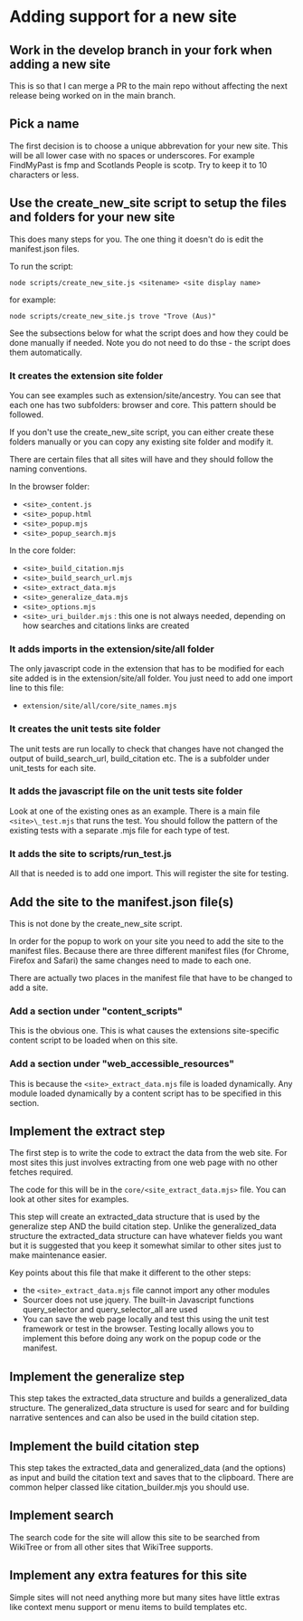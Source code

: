 # Adding support for a new site

## Work in the develop branch in your fork when adding a new site

This is so that I can merge a PR to the main repo without affecting the next release being worked on in the main branch.

## Pick a name

The first decision is to choose a unique abbrevation for your new site. This will be all lower case with no spaces or underscores.
For example FindMyPast is fmp and Scotlands People is scotp. Try to keep it to 10 characters or less.

## Use the create_new_site script to setup the files and folders for your new site

This does many steps for you. The one thing it doesn't do is edit the manifest.json files.

To run the script:

`node scripts/create_new_site.js <sitename> <site display name>`

for example:

`node scripts/create_new_site.js trove "Trove (Aus)"`

See the subsections below for what the script does and how they could be done manually if needed. Note you do not need to do thse - the script does them automatically.

### It creates the extension site folder

You can see examples such as extension/site/ancestry. You can see that each one has two subfolders: browser and core. This pattern should be followed.

If you don't use the create_new_site script, you can either create these folders manually or you can copy any existing site folder and modify it.

There are certain files that all sites will have and they should follow the naming conventions.

In the browser folder:

- `<site>_content.js`
- `<site>_popup.html`
- `<site>_popup.mjs`
- `<site>_popup_search.mjs`

In the core folder:

- `<site>_build_citation.mjs`
- `<site>_build_search_url.mjs`
- `<site>_extract_data.mjs`
- `<site>_generalize_data.mjs`
- `<site>_options.mjs`
- `<site>_uri_builder.mjs` : this one is not always needed, depending on how searches and citations links are created

### It adds imports in the extension/site/all folder

The only javascript code in the extension that has to be modified for each site added is in the extension/site/all folder. You just need to add one import line to this file:

- `extension/site/all/core/site_names.mjs`

### It creates the unit tests site folder

The unit tests are run locally to check that changes have not changed the output of build_search_url, build_citation etc.
The is a subfolder under unit_tests for each site.

### It adds the javascript file on the unit tests site folder

Look at one of the existing ones as an example. There is a main file `<site>\_test.mjs` that runs the test. You should follow the pattern of the existing tests with a separate .mjs file for each type of test.

### It adds the site to scripts/run_test.js

All that is needed is to add one import. This will register the site for testing.

## Add the site to the manifest.json file(s)

This is not done by the create_new_site script.

In order for the popup to work on your site you need to add the site to the manifest files. Because there are three different manifest files (for Chrome, Firefox and Safari) the same changes need to made to each one.

There are actually two places in the manifest file that have to be changed to add a site.

### Add a section under "content_scripts"

This is the obvious one. This is what causes the extensions site-specific content script to be loaded when on this site.

### Add a section under "web_accessible_resources"

This is because the `<site>_extract_data.mjs` file is loaded dynamically. Any module loaded dynamically by a content script has to be specified in this section.

## Implement the extract step

The first step is to write the code to extract the data from the web site. For most sites this just involves extracting from one web page with no other fetches required.

The code for this will be in the `core/<site_extract_data.mjs>` file. You can look at other sites for examples.

This step will create an extracted_data structure that is used by the generalize step AND the build citation step. Unlike the generalized_data structure the extracted_data structure can have whatever fields you want but it is suggested that you keep it somewhat similar to other sites just to make maintenance easier.

Key points about this file that make it different to the other steps:
* the `<site>_extract_data.mjs` file cannot import any other modules
* Sourcer does not use jquery. The built-in Javascript functions query_selector and query_selector_all are used
* You can save the web page locally and test this using the unit test framework or test in the browser. Testing locally allows you to implement this before doing any work on the popup code or the manifest.

## Implement the generalize step

This step takes the extracted_data structure and builds a generalized_data structure. The generalized_data structure is used for searc and for building narrative sentences and can also be used in the build citation step.

## Implement the build citation step

This step takes the extracted_data and generalized_data (and the options) as input and build the citation text and saves that to the clipboard. There are common helper classed like citation_builder.mjs you should use.

## Implement search

The search code for the site will allow this site to be searched from WikiTree or from all other sites that WikiTree supports.

## Implement any extra features for this site

Simple sites will not need anything more but many sites have little extras like context menu support or menu items to build templates etc.

